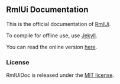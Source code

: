 ## RmlUi Documentation

This is the official documentation of [RmlUi](https://github.com/mikke89/RmlUi).

To compile for offline use, use [Jekyll](https://jekyllrb.com/).

You can read the online version [here](https://mikke89.github.io/RmlUiDoc).

### License

RmlUiDoc is released under the [MIT license](license.txt).
